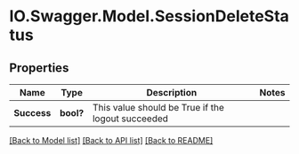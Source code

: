 # IO.Swagger.Model.SessionDeleteStatus
## Properties

Name | Type | Description | Notes
------------ | ------------- | ------------- | -------------
**Success** | **bool?** | This value should be True if the logout succeeded | 

[[Back to Model list]](../README.md#documentation-for-models) [[Back to API list]](../README.md#documentation-for-api-endpoints) [[Back to README]](../README.md)

